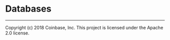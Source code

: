 # Databases

- - -
Copyright (c) 2018 Coinbase, Inc. This project is licensed under the Apache 2.0 license.
